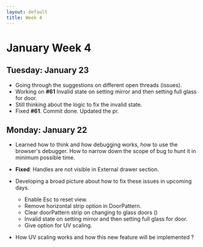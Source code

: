 ```yaml
---
layout: default
title: Week 4
---
```

# **January Week 4**
## **Tuesday: January 23**
- Going through the suggestions on different open threads (issues).
- Working on **#61** Invalid state on setting mirror and then setting full glass for door.
- Still thinking about the logic to fix the invalid state.
- Fixed **#61**. Commit done. Updated the pr.

## **Monday: January 22**
- Learned how to think and how debugging works, how to use the browser's debugger. How to narrow down the scope of bug to hunt it in minimum possible time.
- **Fixed**: Handles are not visible in External drawer section.
- Developing a broad picture about how to fix these issues in upcoming days.
   - Enable Esc to reset view.
   - Remove horizontal strip option in DoorPattern.
   - Clear doorPattern strip on changing to glass doors ()
   - Invalid state on setting mirror and then setting full glass for door.
   - Give option for UV scaling.
 
- How UV scaling works and how this new feature will be implemented ? 
